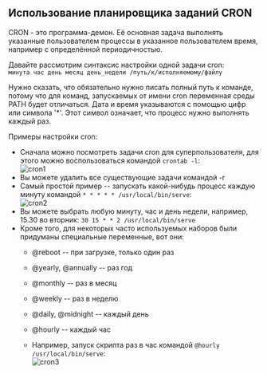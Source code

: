 ## Использование планировщика заданий **CRON**

CRON - это программа-демон. Её основная задача выполнять указанные пользователем процессы в указанное пользователем время, например с определённой периодичностью.

Давайте рассмотрим синтаксис настройки одной задачи cron: \
`минута час день месяц день_недели /путь/к/исполняемому/файлу`

Нужно сказать, что обязательно нужно писать полный путь к команде, потому что для команд, запускаемых от имени cron переменная среды PATH будет отличаться. Дата и время указываются с помощью цифр или символа '*'. Этот символ означает, что процесс нужно выполнять каждый раз.

Примеры настройки cron:
- Сначала можно посмотреть задачи cron для суперпользователя, для этого можно воспользоваться командой `crontab -l`: \
  ![cron1](../misc/images/cron1.png)
- Вы можете удалить все существующие задачи командой -r
- Самый простой пример -- запускать какой-нибудь процесс каждую минуту командой `* * * * * /usr/local/bin/serve`: \
  ![cron2](../misc/images/cron2.png)
- Вы можете выбрать любую минуту, час и день недели, например, 15.30 во вторник: `30 15 * * 2 /usr/local/bin/serve`
- Кроме того, для некоторых часто используемых наборов были придуманы специальные переменные, вот они:
    - @reboot -- при загрузке, только один раз
    - @yearly, @annually -- раз год
    - @monthly -- раз в месяц
    - @weekly -- раз в неделю
    - @daily, @midnight -- каждый день
    - @hourly -- каждый час

    - Например, запуск скрипта раз в час командой `@hourly /usr/local/bin/serve`: \
      ![cron3](../misc/images/cron3.png)
